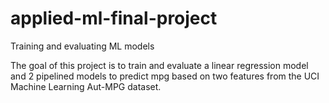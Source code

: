 # applied-ml-final-project
Training and evaluating ML models


The goal of this project is to train and evaluate a linear regression model and 2 pipelined models to predict mpg based on two features from the UCI Machine Learning Aut-MPG dataset.
